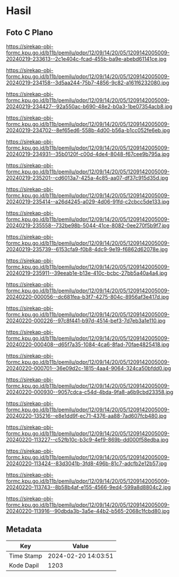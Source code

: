 # Hasil

## Foto C Plano

https://sirekap-obj-formc.kpu.go.id/b11b/pemilu/pdpr/12/09/14/20/05/1209142005009-20240219-233613--2c1e404c-fcad-455b-ba9e-abebd61141ce.jpg

https://sirekap-obj-formc.kpu.go.id/b11b/pemilu/pdpr/12/09/14/20/05/1209142005009-20240219-234158--3d5aa244-75b7-4856-9c82-a161f6232080.jpg

https://sirekap-obj-formc.kpu.go.id/b11b/pemilu/pdpr/12/09/14/20/05/1209142005009-20240219-234427--92a550ac-b690-48e2-b0a3-1be07354acb8.jpg

https://sirekap-obj-formc.kpu.go.id/b11b/pemilu/pdpr/12/09/14/20/05/1209142005009-20240219-234702--8ef65ed6-558b-4d00-b56a-b1cc052fe6eb.jpg

https://sirekap-obj-formc.kpu.go.id/b11b/pemilu/pdpr/12/09/14/20/05/1209142005009-20240219-234931--35b0120f-c00d-4de4-8048-f67cee9b795a.jpg

https://sirekap-obj-formc.kpu.go.id/b11b/pemilu/pdpr/12/09/14/20/05/1209142005009-20240219-235201--cd6013a7-425a-4c85-aa07-df37c915d35d.jpg

https://sirekap-obj-formc.kpu.go.id/b11b/pemilu/pdpr/12/09/14/20/05/1209142005009-20240219-235414--a26d4245-a029-4d06-91fd-c2cbcc5de133.jpg

https://sirekap-obj-formc.kpu.go.id/b11b/pemilu/pdpr/12/09/14/20/05/1209142005009-20240219-235558--732be98b-5044-41ce-8082-0ee270f5b9f7.jpg

https://sirekap-obj-formc.kpu.go.id/b11b/pemilu/pdpr/12/09/14/20/05/1209142005009-20240219-235739--6153cfa9-f0b8-4dc9-9e19-f6862d62078e.jpg

https://sirekap-obj-formc.kpu.go.id/b11b/pemilu/pdpr/12/09/14/20/05/1209142005009-20240219-235911--39eeab1e-b13e-410c-bcbc-27bb5a40a4a4.jpg

https://sirekap-obj-formc.kpu.go.id/b11b/pemilu/pdpr/12/09/14/20/05/1209142005009-20240220-000056--dc681fea-b3f7-4275-804c-8956af3e417d.jpg

https://sirekap-obj-formc.kpu.go.id/b11b/pemilu/pdpr/12/09/14/20/05/1209142005009-20240220-000226--97c8f441-b97d-4514-bef3-7d7eb3a1e110.jpg

https://sirekap-obj-formc.kpu.go.id/b11b/pemilu/pdpr/12/09/14/20/05/1209142005009-20240220-000408--d65f7a35-1084-4ca6-8fad-70fae4825418.jpg

https://sirekap-obj-formc.kpu.go.id/b11b/pemilu/pdpr/12/09/14/20/05/1209142005009-20240220-000701--36e09d2c-1815-4aa4-9064-324ca50bfdd0.jpg

https://sirekap-obj-formc.kpu.go.id/b11b/pemilu/pdpr/12/09/14/20/05/1209142005009-20240220-000930--9057cdca-c54d-4bda-9fa8-a6b9cbd23358.jpg

https://sirekap-obj-formc.kpu.go.id/b11b/pemilu/pdpr/12/09/14/20/05/1209142005009-20240220-135216--e8e1dd9f-ec71-4376-aa88-7ad607fcb480.jpg

https://sirekap-obj-formc.kpu.go.id/b11b/pemilu/pdpr/12/09/14/20/05/1209142005009-20240220-113227--c52fb10c-b3c9-4ef9-869b-dd000f58edba.jpg

https://sirekap-obj-formc.kpu.go.id/b11b/pemilu/pdpr/12/09/14/20/05/1209142005009-20240220-113424--83d3041b-3fd8-496b-81c7-adcfb2e12b57.jpg

https://sirekap-obj-formc.kpu.go.id/b11b/pemilu/pdpr/12/09/14/20/05/1209142005009-20240220-113743--8b58b4af-e155-4566-9ed4-599a8d8804c2.jpg

https://sirekap-obj-formc.kpu.go.id/b11b/pemilu/pdpr/12/09/14/20/05/1209142005009-20240220-113916--90dbda3b-3a5e-44b2-b565-2068c1fcbd80.jpg


## Metadata

| Key        | Value               |
| ---------- | ------------------- |
| Time Stamp | 2024-02-20 14:03:51 |
| Kode Dapil | 1203                |



